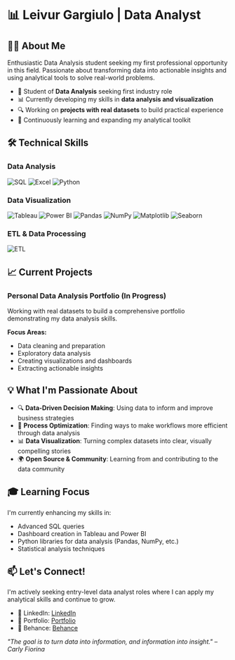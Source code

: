 # 📊 Leivur Gargiulo | Data Analyst

## 👨‍💻 About Me

Enthusiastic Data Analysis student seeking my first professional opportunity in this field. Passionate about transforming data into actionable insights and using analytical tools to solve real-world problems.

- 🚀 Student of **Data Analysis** seeking first industry role
- 📊 Currently developing my skills in **data analysis and visualization**
- 🔍 Working on **projects with real datasets** to build practical experience
- 🌱 Continuously learning and expanding my analytical toolkit

## 🛠️ Technical Skills

### Data Analysis
![SQL](https://img.shields.io/badge/SQL-4479A1?style=flat-square&logo=amazon-dynamodb&logoColor=white)
![Excel](https://img.shields.io/badge/Excel-217346?style=flat-square&logo=microsoft-excel&logoColor=white)
![Python](https://img.shields.io/badge/Python-3776AB?style=flat-square&logo=python&logoColor=white)

### Data Visualization
![Tableau](https://img.shields.io/badge/Tableau-E97627?style=flat-square&logo=Tableau&logoColor=white)
![Power BI](https://img.shields.io/badge/Power_BI-F2C811?style=flat-square&logo=powerbi&logoColor=black)
![Pandas](https://img.shields.io/badge/Pandas-150458?style=flat-square&logo=pandas&logoColor=white)
![NumPy](https://img.shields.io/badge/NumPy-013243?style=flat-square&logo=numpy&logoColor=white)
![Matplotlib](https://img.shields.io/badge/Matplotlib-11557c?style=flat-square&logo=python&logoColor=white)
![Seaborn](https://img.shields.io/badge/Seaborn-3776AB?style=flat-square&logo=python&logoColor=white)

### ETL & Data Processing
![ETL](https://img.shields.io/badge/ETL-025E8C?style=flat-square&logo=apache-airflow&logoColor=white)

## 📈 Current Projects

### Personal Data Analysis Portfolio (In Progress)
Working with real datasets to build a comprehensive portfolio demonstrating my data analysis skills.

**Focus Areas:**
- Data cleaning and preparation
- Exploratory data analysis
- Creating visualizations and dashboards
- Extracting actionable insights

## 💡 What I'm Passionate About

- 🔍 **Data-Driven Decision Making**: Using data to inform and improve business strategies
- 🔄 **Process Optimization**: Finding ways to make workflows more efficient through data analysis
- 📊 **Data Visualization**: Turning complex datasets into clear, visually compelling stories
- 🌍 **Open Source & Community**: Learning from and contributing to the data community

## 🎓 Learning Focus

I'm currently enhancing my skills in:
- Advanced SQL queries
- Dashboard creation in Tableau and Power BI
- Python libraries for data analysis (Pandas, NumPy, etc.)
- Statistical analysis techniques

## 📫 Let's Connect!

I'm actively seeking entry-level data analyst roles where I can apply my analytical skills and continue to grow.

- 🔗 LinkedIn: [LinkedIn](https://linkedin.com)
- 💼 Portfolio: [Portfolio](https://portfolio-link)
- 🎨 Behance: [Behance](https://behance-link)

_"The goal is to turn data into information, and information into insight." – Carly Fiorina_
